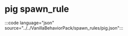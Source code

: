 # pig spawn_rule

:::code language="json" source="../../VanillaBehaviorPack/spawn_rules/pig.json":::